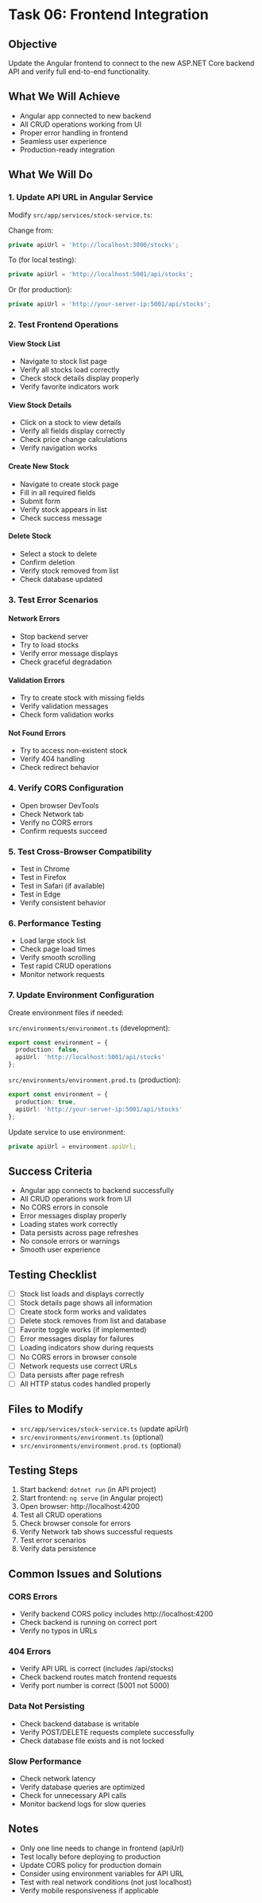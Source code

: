 # Task 06: Frontend Integration

## Objective
Update the Angular frontend to connect to the new ASP.NET Core backend API and verify full end-to-end functionality.

## What We Will Achieve
- Angular app connected to new backend
- All CRUD operations working from UI
- Proper error handling in frontend
- Seamless user experience
- Production-ready integration

## What We Will Do

### 1. Update API URL in Angular Service

Modify `src/app/services/stock-service.ts`:

Change from:
```typescript
private apiUrl = 'http://localhost:3000/stocks';
```

To (for local testing):
```typescript
private apiUrl = 'http://localhost:5001/api/stocks';
```

Or (for production):
```typescript
private apiUrl = 'http://your-server-ip:5001/api/stocks';
```

### 2. Test Frontend Operations

#### View Stock List
- Navigate to stock list page
- Verify all stocks load correctly
- Check stock details display properly
- Verify favorite indicators work

#### View Stock Details
- Click on a stock to view details
- Verify all fields display correctly
- Check price change calculations
- Verify navigation works

#### Create New Stock
- Navigate to create stock page
- Fill in all required fields
- Submit form
- Verify stock appears in list
- Check success message

#### Delete Stock
- Select a stock to delete
- Confirm deletion
- Verify stock removed from list
- Check database updated

### 3. Test Error Scenarios

#### Network Errors
- Stop backend server
- Try to load stocks
- Verify error message displays
- Check graceful degradation

#### Validation Errors
- Try to create stock with missing fields
- Verify validation messages
- Check form validation works

#### Not Found Errors
- Try to access non-existent stock
- Verify 404 handling
- Check redirect behavior

### 4. Verify CORS Configuration
- Open browser DevTools
- Check Network tab
- Verify no CORS errors
- Confirm requests succeed

### 5. Test Cross-Browser Compatibility
- Test in Chrome
- Test in Firefox
- Test in Safari (if available)
- Test in Edge
- Verify consistent behavior

### 6. Performance Testing
- Load large stock list
- Check page load times
- Verify smooth scrolling
- Test rapid CRUD operations
- Monitor network requests

### 7. Update Environment Configuration

Create environment files if needed:

`src/environments/environment.ts` (development):
```typescript
export const environment = {
  production: false,
  apiUrl: 'http://localhost:5001/api/stocks'
};
```

`src/environments/environment.prod.ts` (production):
```typescript
export const environment = {
  production: true,
  apiUrl: 'http://your-server-ip:5001/api/stocks'
};
```

Update service to use environment:
```typescript
private apiUrl = environment.apiUrl;
```

## Success Criteria
- Angular app connects to backend successfully
- All CRUD operations work from UI
- No CORS errors in console
- Error messages display properly
- Loading states work correctly
- Data persists across page refreshes
- No console errors or warnings
- Smooth user experience

## Testing Checklist
- [ ] Stock list loads and displays correctly
- [ ] Stock details page shows all information
- [ ] Create stock form works and validates
- [ ] Delete stock removes from list and database
- [ ] Favorite toggle works (if implemented)
- [ ] Error messages display for failures
- [ ] Loading indicators show during requests
- [ ] No CORS errors in browser console
- [ ] Network requests use correct URLs
- [ ] Data persists after page refresh
- [ ] All HTTP status codes handled properly

## Files to Modify
- `src/app/services/stock-service.ts` (update apiUrl)
- `src/environments/environment.ts` (optional)
- `src/environments/environment.prod.ts` (optional)

## Testing Steps
1. Start backend: `dotnet run` (in API project)
2. Start frontend: `ng serve` (in Angular project)
3. Open browser: http://localhost:4200
4. Test all CRUD operations
5. Check browser console for errors
6. Verify Network tab shows successful requests
7. Test error scenarios
8. Verify data persistence

## Common Issues and Solutions

### CORS Errors
- Verify backend CORS policy includes http://localhost:4200
- Check backend is running on correct port
- Verify no typos in URLs

### 404 Errors
- Verify API URL is correct (includes /api/stocks)
- Check backend routes match frontend requests
- Verify port number is correct (5001 not 5000)

### Data Not Persisting
- Check backend database is writable
- Verify POST/DELETE requests complete successfully
- Check database file exists and is not locked

### Slow Performance
- Check network latency
- Verify database queries are optimized
- Check for unnecessary API calls
- Monitor backend logs for slow queries

## Notes
- Only one line needs to change in frontend (apiUrl)
- Test locally before deploying to production
- Update CORS policy for production domain
- Consider using environment variables for API URL
- Test with real network conditions (not just localhost)
- Verify mobile responsiveness if applicable
